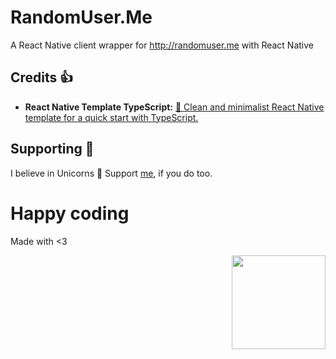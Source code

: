 # RandomUser.Me
A React Native client wrapper for http://randomuser.me with React Native

## Credits 👍
* **React Native Template TypeScript:** [👾 Clean and minimalist React Native template for a quick start with TypeScript.](https://github.com/react-native-community/react-native-template-typescript)

## Supporting 🍻
I believe in Unicorns 🦄
Support [me](http://www.paypal.me/jdnichollsc/2), if you do too.

# Happy coding
Made with <3

<img width="150px" src="http://phaser.azurewebsites.net/assets/nicholls.png" align="right">
